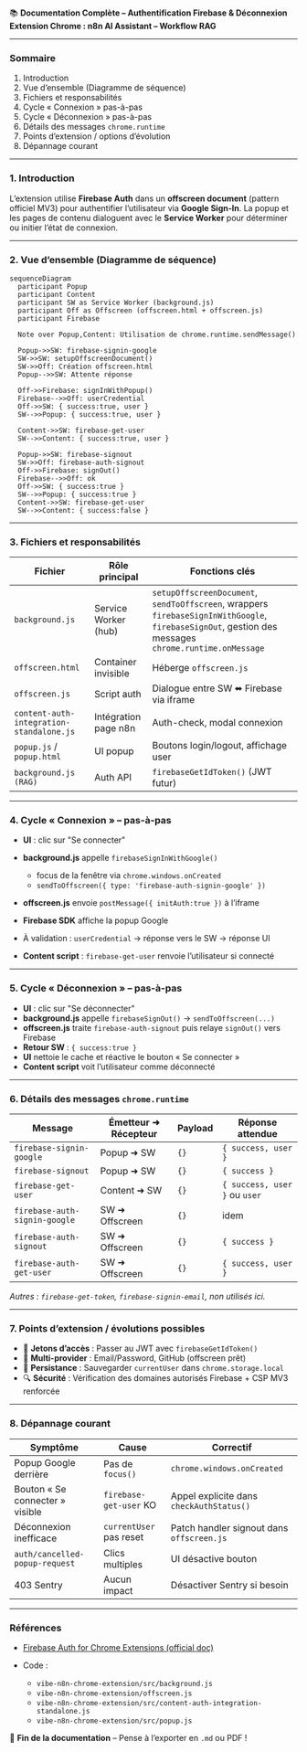 📚 **Documentation Complète – Authentification Firebase & Déconnexion**
**Extension Chrome : n8n AI Assistant – Workflow RAG**

---

### Sommaire

1. Introduction
2. Vue d’ensemble (Diagramme de séquence)
3. Fichiers et responsabilités
4. Cycle « Connexion » pas-à-pas
5. Cycle « Déconnexion » pas-à-pas
6. Détails des messages `chrome.runtime`
7. Points d’extension / options d’évolution
8. Dépannage courant

---

### 1. Introduction

L’extension utilise **Firebase Auth** dans un **offscreen document** (pattern officiel MV3) pour authentifier l’utilisateur via **Google Sign-In**. La popup et les pages de contenu dialoguent avec le **Service Worker** pour déterminer ou initier l’état de connexion.

---

### 2. Vue d’ensemble (Diagramme de séquence)

```
sequenceDiagram
  participant Popup
  participant Content
  participant SW as Service Worker (background.js)
  participant Off as Offscreen (offscreen.html + offscreen.js)
  participant Firebase

  Note over Popup,Content: Utilisation de chrome.runtime.sendMessage()

  Popup->>SW: firebase-signin-google
  SW->>SW: setupOffscreenDocument()
  SW->>Off: Création offscreen.html
  Popup-->>SW: Attente réponse

  Off->>Firebase: signInWithPopup()
  Firebase-->>Off: userCredential
  Off->>SW: { success:true, user }
  SW-->>Popup: { success:true, user }

  Content->>SW: firebase-get-user
  SW-->>Content: { success:true, user }

  Popup->>SW: firebase-signout
  SW->>Off: firebase-auth-signout
  Off->>Firebase: signOut()
  Firebase-->>Off: ok
  Off->>SW: { success:true }
  SW-->>Popup: { success:true }
  Content->>SW: firebase-get-user
  SW-->>Content: { success:false }
```

---

### 3. Fichiers et responsabilités

| Fichier                                  | Rôle principal       | Fonctions clés                                                                                                                                       |
| ---------------------------------------- | -------------------- | ---------------------------------------------------------------------------------------------------------------------------------------------------- |
| `background.js`                          | Service Worker (hub) | `setupOffscreenDocument`, `sendToOffscreen`, wrappers `firebaseSignInWithGoogle`, `firebaseSignOut`, gestion des messages `chrome.runtime.onMessage` |
| `offscreen.html`                         | Container invisible  | Héberge `offscreen.js`                                                                                                                               |
| `offscreen.js`                           | Script auth          | Dialogue entre SW ⬌ Firebase via iframe                                                                                                              |
| `content-auth-integration-standalone.js` | Intégration page n8n | Auth-check, modal connexion                                                                                                                          |
| `popup.js` / `popup.html`                | UI popup             | Boutons login/logout, affichage user                                                                                                                 |
| `background.js (RAG)`                    | Auth API             | `firebaseGetIdToken()` (JWT futur)                                                                                                                   |

---

### 4. Cycle « Connexion » – pas-à-pas

* **UI** : clic sur "Se connecter"
* **background.js** appelle `firebaseSignInWithGoogle()`

  * focus de la fenêtre via `chrome.windows.onCreated`
  * `sendToOffscreen({ type: 'firebase-auth-signin-google' })`
* **offscreen.js** envoie `postMessage({ initAuth:true })` à l’iframe
* **Firebase SDK** affiche la popup Google
* À validation : `userCredential` → réponse vers le SW → réponse UI
* **Content script** : `firebase-get-user` renvoie l’utilisateur si connecté

---

### 5. Cycle « Déconnexion » – pas-à-pas

* **UI** : clic sur "Se déconnecter"
* **background.js** appelle `firebaseSignOut()` → `sendToOffscreen(...)`
* **offscreen.js** traite `firebase-auth-signout` puis relaye `signOut()` vers Firebase
* **Retour SW** : `{ success:true }`
* **UI** nettoie le cache et réactive le bouton « Se connecter »
* **Content script** voit l’utilisateur comme déconnecté

---

### 6. Détails des messages `chrome.runtime`

| Message                       | Émetteur ➜ Récepteur | Payload | Réponse attendue              |
| ----------------------------- | -------------------- | ------- | ----------------------------- |
| `firebase-signin-google`      | Popup ➜ SW           | `{}`    | `{ success, user }`           |
| `firebase-signout`            | Popup ➜ SW           | `{}`    | `{ success }`                 |
| `firebase-get-user`           | Content ➜ SW         | `{}`    | `{ success, user }` ou `user` |
| `firebase-auth-signin-google` | SW ➜ Offscreen       | `{}`    | idem                          |
| `firebase-auth-signout`       | SW ➜ Offscreen       | `{}`    | `{ success }`                 |
| `firebase-auth-get-user`      | SW ➜ Offscreen       | `{}`    | `{ success, user }`           |

*Autres : `firebase-get-token`, `firebase-signin-email`, non utilisés ici.*

---

### 7. Points d’extension / évolutions possibles

* 🔐 **Jetons d’accès** : Passer au JWT avec `firebaseGetIdToken()`
* 🔁 **Multi-provider** : Email/Password, GitHub (offscreen prêt)
* 💾 **Persistance** : Sauvegarder `currentUser` dans `chrome.storage.local`
* 🔍 **Sécurité** : Vérification des domaines autorisés Firebase + CSP MV3 renforcée

---

### 8. Dépannage courant

| Symptôme                        | Cause                   | Correctif                                 |
| ------------------------------- | ----------------------- | ----------------------------------------- |
| Popup Google derrière           | Pas de `focus()`        | `chrome.windows.onCreated`                |
| Bouton « Se connecter » visible | `firebase-get-user` KO  | Appel explicite dans `checkAuthStatus()`  |
| Déconnexion inefficace          | `currentUser` pas reset | Patch handler signout dans `offscreen.js` |
| `auth/cancelled-popup-request`  | Clics multiples         | UI désactive bouton                       |
| 403 Sentry                      | Aucun impact            | Désactiver Sentry si besoin               |

---

### Références

* [Firebase Auth for Chrome Extensions (official doc)](https://firebase.google.com/docs/auth/web/cordova)
* Code :

  * `vibe-n8n-chrome-extension/src/background.js`
  * `vibe-n8n-chrome-extension/offscreen.js`
  * `vibe-n8n-chrome-extension/src/content-auth-integration-standalone.js`
  * `vibe-n8n-chrome-extension/src/popup.js`

📄 **Fin de la documentation** – Pense à l’exporter en `.md` ou PDF !
